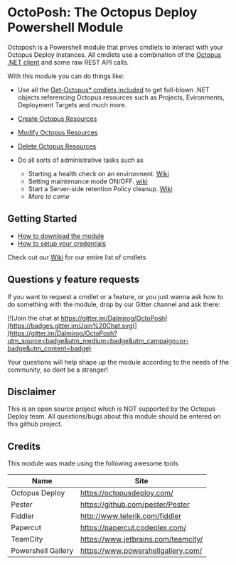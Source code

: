 # OctoPosh: The Octopus Deploy Powershell Module

Octoposh is a Powershell module that prives cmdlets to interact with your Octopus Deploy instances. All cmdlets use a combination of the [Octopus .NET client](https://www.nuget.org/packages/Octopus.Client) and some raw REST API calls.

With this module you can do things like:

- Use  all the [Get-Octopus* cmdlets included](https://github.com/Dalmirog/OctoPosh/wiki) to get full-blown .NET objects referencing Octopus resources such as Projects, Evironments, Deployment Targets and much more.

- [Create Octopus Resources](https://github.com/Dalmirog/OctoPosh/wiki/Creating-Resources)

- [Modify Octopus Resources](https://github.com/Dalmirog/OctoPosh/wiki/Modifying-Resources)

- [Delete Octopus Resources](https://github.com/Dalmirog/OctoPosh/wiki/Deleting-Resources)

- Do all sorts of administrative tasks such as
  - Starting a health check on an environment. [Wiki](https://github.com/Dalmirog/OctoPosh/wiki/Start-OctopusHealthCheck)
  - Setting maintenance mode ON/OFF. [wiki](https://github.com/Dalmirog/OctoPosh/wiki/Set-OctopusMaintenanceMode)
  - Start a Server-side retention Policy cleanup. [Wiki](https://github.com/Dalmirog/OctoPosh/wiki/Start-OctopusRetentionPolicy)
  - *More to come*


## Getting Started

- [How to download the module](https://github.com/Dalmirog/OctoPosh/wiki/Installing-the-module)
- [How to setup your credentials](https://github.com/Dalmirog/OctoPosh/wiki/Setting-Credentials)

Check out our [Wiki](https://github.com/Dalmirog/OctoPosh/wiki) for our entire list of cmdlets

## Questions y feature requests
If you want to request a cmdlet or a feature, or you just wanna ask how to do something with the module, drop by our Gitter channel and ask there:

[![Join the chat at https://gitter.im/Dalmirog/OctoPosh](https://badges.gitter.im/Join%20Chat.svg)](https://gitter.im/Dalmirog/OctoPosh?utm_source=badge&utm_medium=badge&utm_campaign=pr-badge&utm_content=badge)

Your questions will help shape up the module according to the needs of the community, so dont be a stranger!

## Disclaimer
This is an open source project which is NOT supported by the Octopus Deploy team. All questions/bugs about this module should be entered on this github project.

## Credits

This module was made using the following awesome tools

| Name | Site|
| ------------- | ----------- |
| Octopus Deploy      | https://octopusdeploy.com/ |
| Pester | https://github.com/pester/Pester |
| Fiddler | http://www.telerik.com/fiddler |
| Papercut     | https://papercut.codeplex.com/ |
| TeamCity    | https://www.jetbrains.com/teamcity/ |
| Powershell Gallery | https://www.powershellgallery.com/ |
